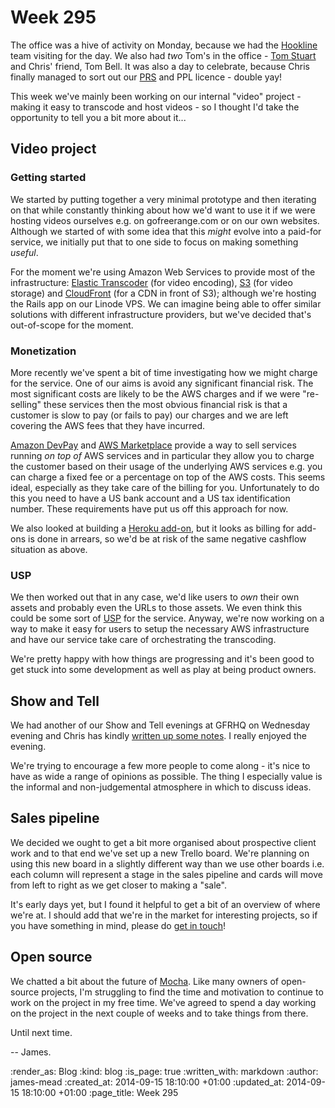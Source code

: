 Week 295
========

The office was a hive of activity on Monday, because we had the [Hookline][] team visiting for the day. We also had _two_ Tom's in the office - [Tom Stuart][] and Chris' friend, Tom Bell. It was also a day to celebrate, because Chris finally managed to sort out our [PRS][] and PPL licence - double yay!

This week we've mainly been working on our internal "video" project - making it easy to transcode and host videos - so I thought I'd take the opportunity to tell you a bit more about it...


## Video project

### Getting started

We started by putting together a very minimal prototype and then iterating on that while constantly thinking about how we'd want to use it if we were hosting videos ourselves e.g. on gofreerange.com or on our own websites. Although we started of with some idea that this _might_ evolve into a paid-for service, we initially put that to one side to focus on making something _useful_.

For the moment we're using Amazon Web Services to provide most of the infrastructure: [Elastic Transcoder][] (for video encoding), [S3][] (for video storage) and [CloudFront][] (for a CDN in front of S3); although we're hosting the Rails app on our Linode VPS. We can imagine being able to offer similar solutions with different infrastructure providers, but we've decided that's out-of-scope for the moment.

### Monetization

More recently we've spent a bit of time investigating how we might charge for the service. One of our aims is avoid any significant financial risk. The most significant costs are likely to be the AWS charges and if we were "re-selling" these services then the most obvious financial risk is that a customer is slow to pay (or fails to pay) our charges and we are left covering the AWS fees that they have incurred.

[Amazon DevPay][] and [AWS Marketplace][] provide a way to sell services running _on top of_ AWS services and in particular they allow you to charge the customer based on their usage of the underlying AWS services e.g. you can charge a fixed fee or a percentage on top of the AWS costs. This seems ideal, especially as they take care of the billing for you. Unfortunately to do this you need to have a US bank account and a US tax identification number. These requirements have put us off this approach for now.

We also looked at building a [Heroku add-on][], but it looks as billing for add-ons is done in arrears, so we'd be at risk of the same negative cashflow situation as above.

### USP

We then worked out that in any case, we'd like users to _own_ their own assets and probably even the URLs to those assets. We even think this could be some sort of [USP][] for the service. Anyway, we're now working on a way to make it easy for users to setup the necessary AWS infrastructure and have our service take care of orchestrating the transcoding.

We're pretty happy with how things are progressing and it's been good to get stuck into some development as well as play at being product owners.


## Show and Tell

We had another of our Show and Tell evenings at GFRHQ on Wednesday evening and Chris has kindly [written up some notes][Show and Tell]. I really enjoyed the evening.

We're trying to encourage a few more people to come along - it's nice to have as wide a range of opinions as possible. The thing I especially value is the informal and non-judgemental atmosphere in which to discuss ideas.


## Sales pipeline

We decided we ought to get a bit more organised about prospective client work and to that end we've set up a new Trello board. We're planning on using this new board in a slightly different way than we use other boards i.e. each column will represent a stage in the sales pipeline and cards will move from left to right as we get closer to making a "sale".

It's early days yet, but I found it helpful to get a bit of an overview of where we're at. I should add that we're in the market for interesting projects, so if you have something in mind, please do [get in touch][]!


## Open source

We chatted a bit about the future of [Mocha][]. Like many owners of open-source projects, I'm struggling to find the time and motivation to continue to work on the project in my free time. We've agreed to spend a day working on the project in the next couple of weeks and to take things from there.


Until next time.

-- James.



[Hookline]: http://hookline.tv/
[Tom Stuart]: http://codon.com/
[PRS]: http://www.prsformusic.com/
[PPL]: http://www.ppluk.com/
[Elastic Transcoder]: http://aws.amazon.com/elastictranscoder/
[S3]: http://aws.amazon.com/s3/
[CloudFront]: http://aws.amazon.com/cloudfront/
[Amazon DevPay]: http://aws.amazon.com/devpay/
[AWS Marketplace]: https://aws.amazon.com/marketplace
[Heroku add-on]: https://addons.heroku.com/
[USP]: http://en.wikipedia.org/wiki/Unique_selling_proposition
[Show and Tell]: /show-and-tell-5
[get in touch]: /contact
[Mocha]: https://mocha.jamesmead.org


:render_as: Blog
:kind: blog
:is_page: true
:written_with: markdown
:author: james-mead
:created_at: 2014-09-15 18:10:00 +01:00
:updated_at: 2014-09-15 18:10:00 +01:00
:page_title: Week 295
